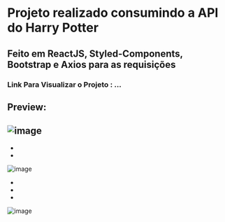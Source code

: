 # Projeto realizado consumindo a API do Harry Potter

## Feito em ReactJS, Styled-Components, Bootstrap e Axios para as requisições 

### Link Para Visualizar o Projeto : ...

## Preview:

![image](https://user-images.githubusercontent.com/88292112/156810562-5fac31b0-e1a0-40d6-94ef-12fedd3d8e08.png)
-
-
-
![image](https://user-images.githubusercontent.com/88292112/156812373-f98a8240-01c9-4f78-8975-0edff2c67cc7.png)

-
-
-
![image](https://user-images.githubusercontent.com/88292112/156810817-4b040af2-2dc3-459d-843c-b7e202047c04.png)

